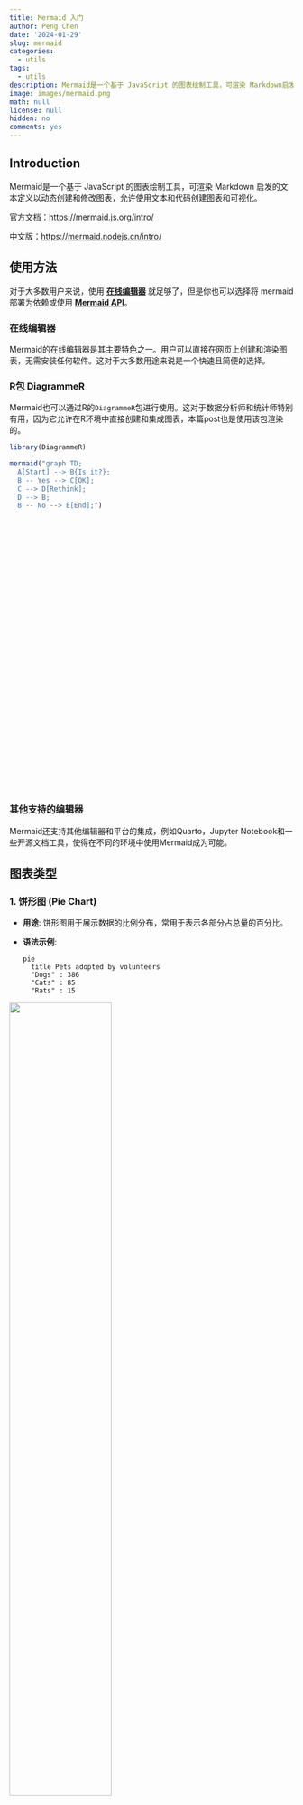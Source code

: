 ```yaml
---
title: Mermaid 入门
author: Peng Chen
date: '2024-01-29'
slug: mermaid
categories:
  - utils
tags:
  - utils
description: Mermaid是一个基于 JavaScript 的图表绘制工具，可渲染 Markdown启发的文本定义以动态创建和修改图表，允许使用文本和代码创建图表和可视化。
image: images/mermaid.png
math: null
license: null
hidden: no
comments: yes
---
```


<script src="{{< blogdown/postref >}}index.en_files/htmlwidgets/htmlwidgets.js"></script>
<script src="{{< blogdown/postref >}}index.en_files/d3/d3.min.js"></script>
<script src="{{< blogdown/postref >}}index.en_files/dagre/dagre-d3.min.js"></script>
<link href="{{< blogdown/postref >}}index.en_files/mermaid/dist/mermaid.css" rel="stylesheet" />
<script src="{{< blogdown/postref >}}index.en_files/mermaid/dist/mermaid.slim.min.js"></script>
<link href="{{< blogdown/postref >}}index.en_files/DiagrammeR-styles/styles.css" rel="stylesheet" />
<script src="{{< blogdown/postref >}}index.en_files/chromatography/chromatography.js"></script>
<script src="{{< blogdown/postref >}}index.en_files/DiagrammeR-binding/DiagrammeR.js"></script>
<script src="{{< blogdown/postref >}}index.en_files/htmlwidgets/htmlwidgets.js"></script>
<script src="{{< blogdown/postref >}}index.en_files/d3/d3.min.js"></script>
<script src="{{< blogdown/postref >}}index.en_files/dagre/dagre-d3.min.js"></script>
<link href="{{< blogdown/postref >}}index.en_files/mermaid/dist/mermaid.css" rel="stylesheet" />
<script src="{{< blogdown/postref >}}index.en_files/mermaid/dist/mermaid.slim.min.js"></script>
<link href="{{< blogdown/postref >}}index.en_files/DiagrammeR-styles/styles.css" rel="stylesheet" />
<script src="{{< blogdown/postref >}}index.en_files/chromatography/chromatography.js"></script>
<script src="{{< blogdown/postref >}}index.en_files/DiagrammeR-binding/DiagrammeR.js"></script>
<script src="{{< blogdown/postref >}}index.en_files/htmlwidgets/htmlwidgets.js"></script>
<script src="{{< blogdown/postref >}}index.en_files/d3/d3.min.js"></script>
<script src="{{< blogdown/postref >}}index.en_files/dagre/dagre-d3.min.js"></script>
<link href="{{< blogdown/postref >}}index.en_files/mermaid/dist/mermaid.css" rel="stylesheet" />
<script src="{{< blogdown/postref >}}index.en_files/mermaid/dist/mermaid.slim.min.js"></script>
<link href="{{< blogdown/postref >}}index.en_files/DiagrammeR-styles/styles.css" rel="stylesheet" />
<script src="{{< blogdown/postref >}}index.en_files/chromatography/chromatography.js"></script>
<script src="{{< blogdown/postref >}}index.en_files/DiagrammeR-binding/DiagrammeR.js"></script>
<script src="{{< blogdown/postref >}}index.en_files/htmlwidgets/htmlwidgets.js"></script>
<script src="{{< blogdown/postref >}}index.en_files/d3/d3.min.js"></script>
<script src="{{< blogdown/postref >}}index.en_files/dagre/dagre-d3.min.js"></script>
<link href="{{< blogdown/postref >}}index.en_files/mermaid/dist/mermaid.css" rel="stylesheet" />
<script src="{{< blogdown/postref >}}index.en_files/mermaid/dist/mermaid.slim.min.js"></script>
<link href="{{< blogdown/postref >}}index.en_files/DiagrammeR-styles/styles.css" rel="stylesheet" />
<script src="{{< blogdown/postref >}}index.en_files/chromatography/chromatography.js"></script>
<script src="{{< blogdown/postref >}}index.en_files/DiagrammeR-binding/DiagrammeR.js"></script>
<script src="{{< blogdown/postref >}}index.en_files/htmlwidgets/htmlwidgets.js"></script>
<script src="{{< blogdown/postref >}}index.en_files/d3/d3.min.js"></script>
<script src="{{< blogdown/postref >}}index.en_files/dagre/dagre-d3.min.js"></script>
<link href="{{< blogdown/postref >}}index.en_files/mermaid/dist/mermaid.css" rel="stylesheet" />
<script src="{{< blogdown/postref >}}index.en_files/mermaid/dist/mermaid.slim.min.js"></script>
<link href="{{< blogdown/postref >}}index.en_files/DiagrammeR-styles/styles.css" rel="stylesheet" />
<script src="{{< blogdown/postref >}}index.en_files/chromatography/chromatography.js"></script>
<script src="{{< blogdown/postref >}}index.en_files/DiagrammeR-binding/DiagrammeR.js"></script>
<script src="{{< blogdown/postref >}}index.en_files/htmlwidgets/htmlwidgets.js"></script>
<script src="{{< blogdown/postref >}}index.en_files/d3/d3.min.js"></script>
<script src="{{< blogdown/postref >}}index.en_files/dagre/dagre-d3.min.js"></script>
<link href="{{< blogdown/postref >}}index.en_files/mermaid/dist/mermaid.css" rel="stylesheet" />
<script src="{{< blogdown/postref >}}index.en_files/mermaid/dist/mermaid.slim.min.js"></script>
<link href="{{< blogdown/postref >}}index.en_files/DiagrammeR-styles/styles.css" rel="stylesheet" />
<script src="{{< blogdown/postref >}}index.en_files/chromatography/chromatography.js"></script>
<script src="{{< blogdown/postref >}}index.en_files/DiagrammeR-binding/DiagrammeR.js"></script>
<script src="{{< blogdown/postref >}}index.en_files/htmlwidgets/htmlwidgets.js"></script>
<script src="{{< blogdown/postref >}}index.en_files/d3/d3.min.js"></script>
<script src="{{< blogdown/postref >}}index.en_files/dagre/dagre-d3.min.js"></script>
<link href="{{< blogdown/postref >}}index.en_files/mermaid/dist/mermaid.css" rel="stylesheet" />
<script src="{{< blogdown/postref >}}index.en_files/mermaid/dist/mermaid.slim.min.js"></script>
<link href="{{< blogdown/postref >}}index.en_files/DiagrammeR-styles/styles.css" rel="stylesheet" />
<script src="{{< blogdown/postref >}}index.en_files/chromatography/chromatography.js"></script>
<script src="{{< blogdown/postref >}}index.en_files/DiagrammeR-binding/DiagrammeR.js"></script>

## Introduction

Mermaid是一个基于 JavaScript 的图表绘制工具，可渲染 Markdown 启发的文本定义以动态创建和修改图表，允许使用文本和代码创建图表和可视化。

官方文档：<https://mermaid.js.org/intro/>

中文版：<https://mermaid.nodejs.cn/intro/>

## 使用方法

对于大多数用户来说，使用 [**在线编辑器**](https://mermaid.live/) 就足够了，但是你也可以选择将 mermaid 部署为依赖或使用 [**Mermaid API**](https://mermaid.nodejs.cn/config/setup/README.html)。

### **在线编辑器**

Mermaid的在线编辑器是其主要特色之一。用户可以直接在网页上创建和渲染图表，无需安装任何软件。这对于大多数用途来说是一个快速且简便的选择​​。

### **R包 DiagrammeR**

Mermaid也可以通过R的`DiagrammeR`包进行使用。这对于数据分析师和统计师特别有用，因为它允许在R环境中直接创建和集成图表，本篇post也是使用该包渲染的。

``` r
library(DiagrammeR)

mermaid("graph TD;
  A[Start] --> B{Is it?};
  B -- Yes --> C[OK];
  C --> D[Rethink];
  D --> B;
  B -- No --> E[End];")
```

<div class="DiagrammeR html-widget html-fill-item-overflow-hidden html-fill-item" id="htmlwidget-1" style="width:672px;height:480px;"></div>
<script type="application/json" data-for="htmlwidget-1">{"x":{"diagram":"graph TD;\n  A[Start] --> B{Is it?};\n  B -- Yes --> C[OK];\n  C --> D[Rethink];\n  D --> B;\n  B -- No --> E[End];"},"evals":[],"jsHooks":[]}</script>

### **其他支持的编辑器**

Mermaid还支持其他编辑器和平台的集成，例如Quarto，Jupyter Notebook和一些开源文档工具，使得在不同的环境中使用Mermaid成为可能。

## 图表类型

### 1. 饼形图 (Pie Chart)

- **用途**: 饼形图用于展示数据的比例分布，常用于表示各部分占总量的百分比。

- **语法示例**:

  ``` mermaid
  pie
    title Pets adopted by volunteers
    "Dogs" : 386
    "Cats" : 85
    "Rats" : 15
  ```

<img src="images/pie.png" style="width:60.0%" />

- **解释**: 这里定义了一个饼形图，标题为”志愿者领养的宠物”，包括三个部分：狗、猫和鼠，以及各自的数量。

在Mermaid中，绘制饼形图的语法相对简单。主要的步骤和可配置参数如下：

1.  **开始**: 使用`pie`关键字开始图表。
2.  **显示数据（可选）**: 通过`showData`关键字，可以在图例文本后显示实际的数据值。
3.  **标题（可选）**: 使用`title`关键字和其字符串值为饼形图添加标题。
4.  **数据集**: 饼形图的每个部分以标签和值的形式定义，标签用引号括起来，后面跟一个冒号和数值（支持到两位小数）。

此外，Mermaid允许对饼形图进行一些配置，例如：

- `textPosition`: 这个参数用于设置饼形图中每个切片标签的轴向位置，从0.0（圆心）到1.0（圆的外缘）。

示例代码和进一步的信息可以在[Mermaid官方文档](https://mermaid.js.org/syntax/pie.html)中找到。

### 2. 流程图 (Flow Chart)

- **用途**: 流程图用于展示过程或系统中步骤的顺序。

- **语法示例**:

  ``` mermaid
  graph LR
    A[Start] --> B{Decision}
    B -->|Yes| C[Do Something]
    B -->|No| D[Do Something Else]
    C --> D
  ```

  <div class="DiagrammeR html-widget html-fill-item-overflow-hidden html-fill-item" id="htmlwidget-2" style="width:672px;height:480px;"></div>
  <script type="application/json" data-for="htmlwidget-2">{"x":{"diagram":"\n  graph LR;\n    A[Start] --> B{Decision};\n    B -->|Yes| C[Do Something];\n    B -->|No| D[Do Something Else];\n    C --> D;\n"},"evals":[],"jsHooks":[]}</script>

- **解释**: 这个流程图开始于”Start”，接着是一个决策节点”Decision”，根据条件分为”Yes”和”No”两个分支，最终都会合流到”Do Something Else”。

### 3. 时序图 (Sequence Diagram)

- **用途**: 时序图展示对象之间交互的顺序。

- **语法示例**:

  ``` mermaid
  sequenceDiagram
    participant Alice
    participant Bob
    Alice->>Bob: Hello Bob, how are you?
    Bob-->>Alice: I am good thanks!
  ```

  <div class="DiagrammeR html-widget html-fill-item-overflow-hidden html-fill-item" id="htmlwidget-3" style="width:672px;height:480px;"></div>
  <script type="application/json" data-for="htmlwidget-3">{"x":{"diagram":"\nsequenceDiagram;\n    participant Alice;\n    participant Bob;\n    Alice->>Bob: Hello Bob, how are you?;\n    Bob-->>Alice: I am good thanks!;\n"},"evals":[],"jsHooks":[]}</script>

- **解释**: 这个时序图描述了Alice和Bob之间的对话。Alice首先问候Bob，Bob随后回答Alice。

### 4. 状态图 (State Diagram)

- **用途**: 状态图描述系统的状态以及状态之间的转换。

- **语法示例**:

  ``` mermaid
  stateDiagram
    [*] --> Still
    Still --> [*]
    Still --> Moving
    Moving --> Still
    Moving --> Crash
    Crash --> [*]
  ```

<div class="DiagrammeR html-widget html-fill-item-overflow-hidden html-fill-item" id="htmlwidget-4" style="width:672px;height:480px;"></div>
<script type="application/json" data-for="htmlwidget-4">{"x":{"diagram":"\n  stateDiagram\n    [*] --> Still\n    Still --> [*]\n    Still --> Moving\n    Moving --> Still\n    Moving --> Crash\n    Crash --> [*]\n"},"evals":[],"jsHooks":[]}</script>

- **解释**: 这个状态图展示了一个简单的系统，它从开始状态（*）进入静止状态（Still），然后可以移动（Moving）或返回结束状态（*）。移动状态可以转回静止，或者进入崩溃状态（Crash）。

### 5. 甘特图 (Gantt Diagram)

- **用途**: 甘特图展示项目时间线和进度。

- **语法示例**:

  ``` mermaid
  gantt
    title A Gantt Diagram
    dateFormat  YYYY-MM-DD
    section Section
    A task           :a1, 2014-01-01, 30d
    Another task     :after a1  , 20d
    section Another
    Task in sec      :2014-01-12  , 12d
    another task    : 24d
  ```

<div class="DiagrammeR html-widget html-fill-item-overflow-hidden html-fill-item" id="htmlwidget-5" style="width:672px;height:480px;"></div>
<script type="application/json" data-for="htmlwidget-5">{"x":{"diagram":"\n  gantt\n    title A Gantt Diagram\n    dateFormat  YYYY-MM-DD\n    section Section\n    A task           :a1, 2014-01-01, 30d\n    Another task     :after a1  , 20d\n    section Another\n    Task in sec      :2014-01-12  , 12d\n    another task    : 24d\n"},"evals":[],"jsHooks":[]}</script>

- **解释**: 这个甘特图包括两个部分，每个部分包含不同的任务，每个任务都有明确的开始时间和持续天数。

### 6. 类图 (Class Diagram)

- **用途**: 类图展示类之间的关系，常用于面向对象的设计。

- **语法示例**:

  ``` mermaid
  classDiagram
    Animal <|-- Duck
    Animal <|-- Fish
    Animal <|-- Zebra
    Animal : +int age
    Animal : +String gender
    Animal: +isMammal()
    Animal: +mate()
    class Duck{
      +String beakColor
      +swim()
      +quack()
    }
    class Fish{
      -int sizeInFeet
      -canEat()
    }
    class Zebra{
      +bool is_wild
      +run()
    }
  ```

  <div class="DiagrammeR html-widget html-fill-item-overflow-hidden html-fill-item" id="htmlwidget-6" style="width:672px;height:480px;"></div>
  <script type="application/json" data-for="htmlwidget-6">{"x":{"diagram":"\n  classDiagram\n    Animal <|-- Duck\n    Animal <|-- Fish\n    Animal <|-- Zebra\n    Animal : +int age\n    Animal : +String gender\n    Animal: +isMammal()\n    Animal: +mate()\n    class Duck{\n      +String beakColor\n      +swim()\n      +quack()\n    }\n    class Fish{\n      -int sizeInFeet\n      -canEat()\n    }\n    class Zebra{\n      +bool is_wild\n      +run()\n    }\n"},"evals":[],"jsHooks":[]}</script>

- **解释**: 这个类图定义了一个基类”Animal”和三个派生类”Duck”，”

“Fish”和”Zebra”。基类包含一些共有属性和方法，而每个派生类则有其特有的属性和行为。

### 7. 用户旅程图

- **用途**: 用户旅程图用于表示用户在产品或服务中的体验和行为路径。

- **语法示例**:

  ``` mermaid
  journey
    title My working day
    section Go to work
      Make tea: 5: Me
      Go by car: 3: Me
    section Work
      Do programming: 1: Me, Cat
      Review meetings: 2: Me
    section Go home
      Go by car: 2: Me
      Relax: 4: Me
  ```

  <div class="DiagrammeR html-widget html-fill-item-overflow-hidden html-fill-item" id="htmlwidget-7" style="width:672px;height:480px;"></div>
  <script type="application/json" data-for="htmlwidget-7">{"x":{"diagram":"\n  journey\n    title My working day\n    section Go to work\n      Make tea: 5: Me\n      Go by car: 3: Me\n    section Work\n      Do programming: 1: Me, Cat\n      Review meetings: 2: Me\n    section Go home\n      Go by car: 2: Me\n      Relax: 4: Me\n"},"evals":[],"jsHooks":[]}</script>

- **解释**: 这个用户旅程图以”我的工作日”为主题，分为”去工作”、“工作”和”回家”三个部分。每个部分包括不同的活动，活动旁边的数字表示优先级，而后面则标明了参与者。

以上是Mermaid中不同图表类型的详细介绍和示例。这些示例提供了基本的语法结构和使用方法。要更深入地了解Mermaid及其高级功能，建议访问[Mermaid官方文档](https://mermaid-js.github.io/mermaid/#/)和社区资源，那里有更多的示例和详细的教程。
